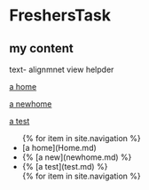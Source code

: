 # FreshersTask

## my content

text- alignmnet
view helpder

[a home](Home.md)

[a newhome](newHome.md)

[a test](test.md)

<nav>
  <ul>
   {% for item in site.navigation %}
      <li>
       [a home](Home.md)
         </li>
         <li>
      {%  [a new](newhome.md)  %}
         </li>
       <li>
       {%  [a test](test.md)  %}
      </li>
   {% for item in site.navigation %}
  </ul>
</nav>
